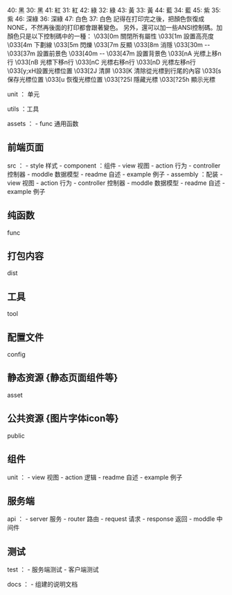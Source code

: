 40: 黑
30: 黑
41: 紅
31: 紅
42: 綠
32: 綠
43: 黃
33: 黃
44: 藍
34: 藍
45: 紫
35: 紫
46: 深綠
36: 深綠
47: 白色
37: 白色
記得在打印完之後，把顏色恢復成NONE，不然再後面的打印都會跟著變色。
另外，還可以加一些ANSI控制碼。加顏色只是以下控制碼中的一種：
\033[0m 關閉所有屬性
\033[1m 設置高亮度
\033[4m 下劃線
\033[5m 閃爍
\033[7m 反顯
\033[8m 消隱
\033[30m -- \033[37m 設置前景色
\033[40m -- \033[47m 設置背景色
\033[nA 光標上移n行
\033[nB 光標下移n行
\033[nC 光標右移n行
\033[nD 光標左移n行
\033[y;xH設置光標位置
\033[2J 清屏
\033[K 清除從光標到行尾的內容
\033[s 保存光標位置
\033[u 恢復光標位置
\033[?25l 隱藏光標
\033[?25h 顯示光標






unit ： 单元

utils ：工具

assets ：
    - func 通用函数


## 前端页面
src ：
    - style 样式
    - component ：组件
                - view 视图
                - action 行为
                - controller 控制器
                - moddle 数据模型
                - readme 自述
                - example 例子
    - assembly ：配装
                - view 视图
                - action 行为
                - controller 控制器
                - moddle 数据模型
                - readme 自述
                - example 例子

## 纯函数
func

## 打包内容
dist

## 工具
tool

## 配置文件
config

## 静态资源 {静态页面组件等}
asset

## 公共资源 {图片字体icon等}
public

## 组件
unit ：
     - view 视图
     - action 逻辑
     - readme 自述
     - example 例子

## 服务端
api ：
    - server 服务
    - router 路由
    - request 请求
    - response 返回
    - moddle 中间件

## 测试
test ：
     - 服务端测试
     - 客户端测试

docs ：
     - 组建的说明文档